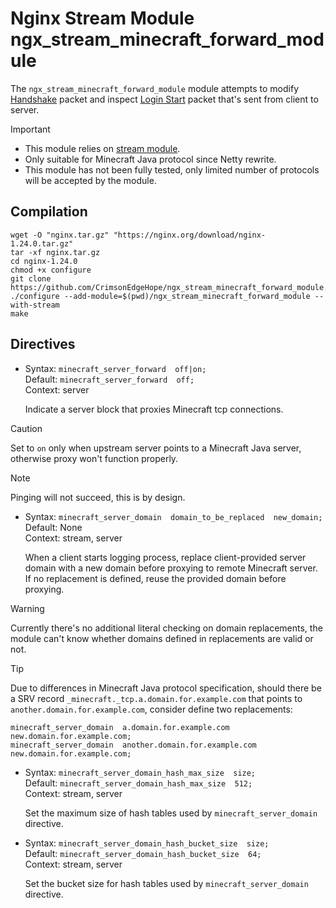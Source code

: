 # Nginx Stream Module ngx_stream_minecraft_forward_module
The `ngx_stream_minecraft_forward_module` module attempts to modify [Handshake](https://wiki.vg/Protocol#Handshake) packet and inspect [Login Start](https://wiki.vg/Protocol#Login_Start) packet that's sent from client to server.

> [!IMPORTANT]
> - This module relies on [stream module](https://nginx.org/en/docs/stream/ngx_stream_core_module.html).
> - Only suitable for Minecraft Java protocol since Netty rewrite.
> - This module has not been fully tested, only limited number of protocols will be accepted by the module.

## Compilation

```shell
wget -O "nginx.tar.gz" "https://nginx.org/download/nginx-1.24.0.tar.gz"
tar -xf nginx.tar.gz
cd nginx-1.24.0
chmod +x configure
git clone https://github.com/CrimsonEdgeHope/ngx_stream_minecraft_forward_module.git
./configure --add-module=$(pwd)/ngx_stream_minecraft_forward_module --with-stream
make
```

## Directives
- Syntax: `minecraft_server_forward  off|on;` <br/>
  Default: `minecraft_server_forward  off;` <br/>
  Context: server <br/>

  Indicate a server block that proxies Minecraft tcp connections.

> [!CAUTION]
> Set to `on` only when upstream server points to a Minecraft Java server, otherwise proxy won't function properly.

> [!NOTE]  
> Pinging will not succeed, this is by design.

- Syntax: `minecraft_server_domain  domain_to_be_replaced  new_domain;` <br/>
  Default: None <br/>
  Context: stream, server <br/>

  When a client starts logging process, replace client-provided server domain with a new domain before proxying to remote Minecraft server. <br/>
  If no replacement is defined, reuse the provided domain before proxying.

> [!WARNING]
> Currently there's no additional literal checking on domain replacements, the module can't know whether domains defined in replacements are valid or not.

> [!TIP]
> Due to differences in Minecraft Java protocol specification, should there be a SRV record `_minecraft._tcp.a.domain.for.example.com` that points to `another.domain.for.example.com`, consider define two replacements:
```
minecraft_server_domain  a.domain.for.example.com        new.domain.for.example.com;
minecraft_server_domain  another.domain.for.example.com  new.domain.for.example.com;
```

- Syntax: `minecraft_server_domain_hash_max_size  size;` <br/>
  Default: `minecraft_server_domain_hash_max_size  512;` <br/>
  Context: stream, server <br/>

  Set the maximum size of hash tables used by `minecraft_server_domain` directive.

- Syntax: `minecraft_server_domain_hash_bucket_size  size;` <br/>
  Default: `minecraft_server_domain_hash_bucket_size  64;` <br/>
  Context: stream, server <br/>

  Set the bucket size for hash tables used by `minecraft_server_domain` directive.

